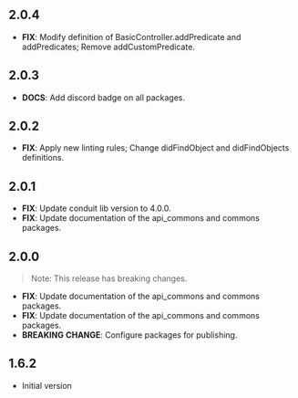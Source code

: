 ## 2.0.4

 - **FIX**: Modify definition of BasicController.addPredicate and addPredicates; Remove addCustomPredicate.

## 2.0.3

 - **DOCS**: Add discord badge on all packages.

## 2.0.2

 - **FIX**: Apply new linting rules; Change didFindObject and didFindObjects definitions.

## 2.0.1

 - **FIX**: Update conduit lib version to 4.0.0.
 - **FIX**: Update documentation of the api_commons and commons packages.

## 2.0.0

> Note: This release has breaking changes.

 - **FIX**: Update documentation of the api_commons and commons packages.
 - **FIX**: Update documentation of the api_commons and commons packages.
 - **BREAKING** **CHANGE**: Configure packages for publishing.

## 1.6.2

- Initial version
